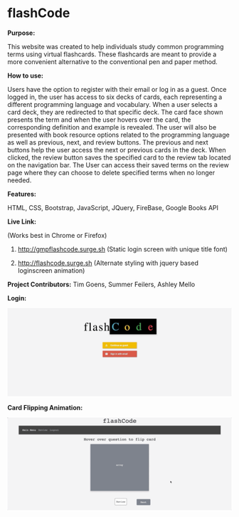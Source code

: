 # flashCode


**Purpose:** 

This website was created to help individuals study common programming terms using virtual flashcards. These flashcards are meant to provide a more convenient alternative to the conventional pen and paper method. 

**How to use:**

Users have the option to register with their email or log in as a guest. Once logged in, the user has access to six decks of cards, each representing a different programming language and vocabulary. When a user selects a card deck, they are redirected to that specific deck. The card face shown presents the term and when the user hovers over the card, the corresponding definition and example is revealed. The user will also be presented with book resource options related to the programming language as well as previous, next, and review buttons. The previous and next buttons help the user access the next or previous cards in the deck. When clicked, the review button saves the specified card to the review tab located on the navigation bar. The User can access their saved terms on the review page where they can choose to delete specified terms when no longer needed. 

**Features:** 

HTML, CSS, Bootstrap, JavaScript, JQuery, FireBase, Google Books API


**Live Link:** 

(Works best in Chrome or Firefox)
          
1) http://gmpflashcode.surge.sh (Static login screen with unique title font) 

2) http://flashcode.surge.sh (Alternate styling with jquery based loginscreen animation)

**Project Contributors:** Tim Goens, Summer Feilers, Ashley Mello

**Login:**

![](flashCodeLogin.gif)

**Card Flipping Animation:** 

![](flashCodeFlip.gif)

